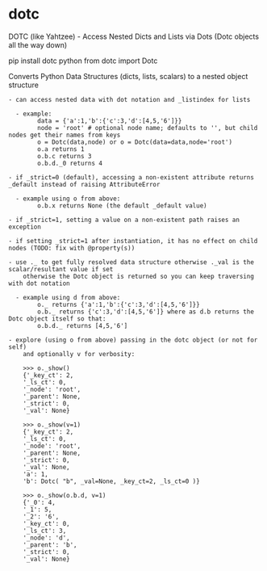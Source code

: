 # dotc
DOTC (like Yahtzee) - Access Nested Dicts and Lists via Dots (Dotc objects all the way down) 

pip install dotc
python
from dotc import Dotc

Converts Python Data Structures (dicts, lists, scalars) to a nested object structure

    - can access nested data with dot notation and _listindex for lists

      - example:
            data = {'a':1,'b':{'c':3,'d':[4,5,'6']}}
            node = 'root' # optional node name; defaults to '', but child nodes get their names from keys
            o = Dotc(data,node) or o = Dotc(data=data,node='root')
            o.a returns 1
            o.b.c returns 3
            o.b.d._0 returns 4
    
    - if _strict=0 (default), accessing a non-existent attribute returns _default instead of raising AttributeError

      - example using o from above:
            o.b.x returns None (the default _default value)

    - if _strict=1, setting a value on a non-existent path raises an exception

    - if setting _strict=1 after instantiation, it has no effect on child nodes (TODO: fix with @property(s))

    - use ._ to get fully resolved data structure otherwise ._val is the scalar/resultant value if set
        otherwise the Dotc object is returned so you can keep traversing with dot notation

      - example using d from above:
            o._ returns {'a':1,'b':{'c':3,'d':[4,5,'6']}}
            o.b._ returns {'c':3,'d':[4,5,'6']} where as d.b returns the Dotc object itself so that:
            o.b.d._ returns [4,5,'6']

    - explore (using o from above) passing in the dotc object (or not for self) 
        and optionally v for verbosity:
        
        >>> o._show()
        {'_key_ct': 2,
        '_ls_ct': 0,
        '_node': 'root',
        '_parent': None,
        '_strict': 0,
        '_val': None}

        >>> o._show(v=1)
        {'_key_ct': 2,
        '_ls_ct': 0,
        '_node': 'root',
        '_parent': None,
        '_strict': 0,
        '_val': None,
        'a': 1,
        'b': Dotc( "b", _val=None, _key_ct=2, _ls_ct=0 )}

        >>> o._show(o.b.d, v=1)
        {'_0': 4,
        '_1': 5,
        '_2': '6',
        '_key_ct': 0,
        '_ls_ct': 3,
        '_node': 'd',
        '_parent': 'b',
        '_strict': 0,
        '_val': None}